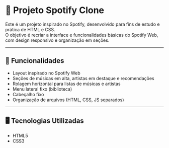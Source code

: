 # 🎵 Projeto Spotify Clone

Este é um projeto inspirado no Spotify, desenvolvido para fins de estudo e prática de HTML e CSS.  
O objetivo é recriar a interface e funcionalidades básicas do Spotify Web, com design responsivo e organização em seções.

---

## 📌 Funcionalidades
- Layout inspirado no Spotify Web
- Seções de músicas em alta, artistas em destaque e recomendações
- Rolagem horizontal para listas de músicas e artistas
- Menu lateral fixo (biblioteca)
- Cabeçalho fixo
- Organização de arquivos (HTML, CSS, JS separados)

---

## 🖥️ Tecnologias Utilizadas
- HTML5
- CSS3
